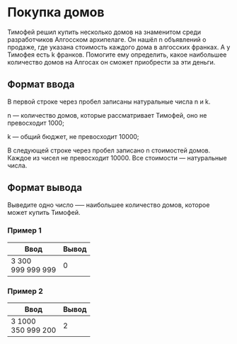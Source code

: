 # Покупка домов

Тимофей решил купить несколько домов на знаменитом среди разработчиков Алгосском архипелаге. Он нашёл n объявлений о продаже,
где указана стоимость каждого дома в алгосских франках. А у Тимофея есть k франков. Помогите ему определить, какое наибольшее 
количество домов на Алгосах он сможет приобрести за эти деньги.

## Формат ввода

В первой строке через пробел записаны натуральные числа n и k.

n — количество домов, которые рассматривает Тимофей, оно не превосходит 1000;

k — общий бюджет, не превосходит 10000;

В следующей строке через пробел записано n стоимостей домов. Каждое из чисел не превосходит 10000. Все стоимости — натуральные числа.

## Формат вывода

Выведите одно число —– наибольшее количество домов, которое может купить Тимофей.

### Пример 1

| Ввод                   | Вывод |
|------------------------|-------|
| 3 300<br/>999 999 999  | 0     |

### Пример 2

| Ввод                    | Вывод |
|-------------------------|-------|
| 3 1000<br/>350 999 200  | 2     |